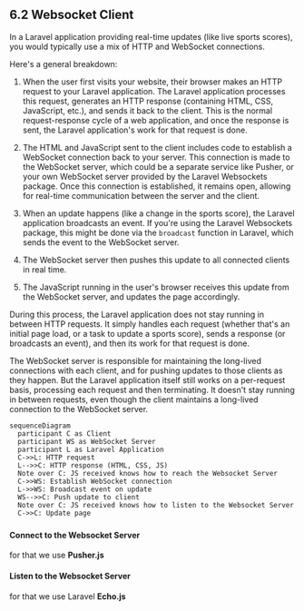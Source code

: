 ## 6.2 Websocket Client

In a Laravel application providing real-time updates (like live sports scores), you would typically use a mix of HTTP and WebSocket connections.

Here's a general breakdown:


1. When the user first visits your website, their browser makes an HTTP request to your Laravel application. The Laravel application processes this request, generates an HTTP response (containing HTML, CSS, JavaScript, etc.), and sends it back to the client. This is the normal request-response cycle of a web application, and once the response is sent, the Laravel application's work for that request is done.


2. The HTML and JavaScript sent to the client includes code to establish a WebSocket connection back to your server. This connection is made to the WebSocket server, which could be a separate service like Pusher, or your own WebSocket server provided by the Laravel Websockets package. Once this connection is established, it remains open, allowing for real-time communication between the server and the client.


3. When an update happens (like a change in the sports score), the Laravel application broadcasts an event. If you're using the Laravel Websockets package, this might be done via the `broadcast` function in Laravel, which sends the event to the WebSocket server.


4. The WebSocket server then pushes this update to all connected clients in real time.


5. The JavaScript running in the user's browser receives this update from the WebSocket server, and updates the page accordingly.


During this process, the Laravel application does not stay running in between HTTP requests. It simply handles each request (whether that's an initial page load, or a task to update a sports score), sends a response (or broadcasts an event), and then its work for that request is done.

The WebSocket server is responsible for maintaining the long-lived connections with each client, and for pushing updates to those clients as they happen. But the Laravel application itself still works on a per-request basis, processing each request and then terminating. It doesn't stay running in between requests, even though the client maintains a long-lived connection to the WebSocket server.

```mermaid
sequenceDiagram
  participant C as Client
  participant WS as WebSocket Server
  participant L as Laravel Application
  C->>L: HTTP request
  L-->>C: HTTP response (HTML, CSS, JS)
  Note over C: JS received knows how to reach the Websocket Server
  C->>WS: Establish WebSocket connection
  L->>WS: Broadcast event on update
  WS-->>C: Push update to client
  Note over C: JS received knows how to listen to the Websocket Server
  C->>C: Update page
```

### 

#### Connect to the Websocket Server

for that we use **Pusher.js**

#### Listen to the Websocket Server 

for that we use Laravel **Echo.js**